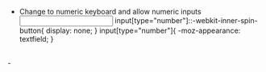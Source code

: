 - Change to numeric keyboard and allow numeric inputs
    <input type="number" inputmode="numeric">
    input[type="number"]::-webkit-inner-spin-button{
        display: none;
    }
    input[type="number"]{
        -moz-appearance: textfield;
    }
<br>
-    